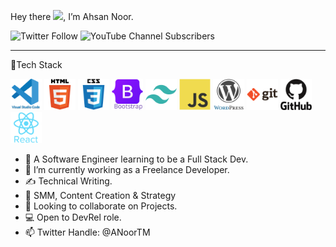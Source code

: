 Hey there <img src="https://raw.githubusercontent.com/MartinHeinz/MartinHeinz/master/wave.gif" width="25px">, I’m Ahsan Noor.

![Twitter Follow](https://img.shields.io/twitter/follow/ANoorTM?label=Twitter%20Account&style=social) ![YouTube Channel Subscribers](https://img.shields.io/youtube/channel/subscribers/UCGTUeyCleMZgwjrcwKOM_oA?label=YouTube%20Channel&style=social)

---

🧰Tech Stack

<img src="https://github.com/devicons/devicon/blob/master/icons/vscode/vscode-original-wordmark.svg" alt="VSCode Logo" width="50px" height="50px"> <img src="https://github.com/devicons/devicon/blob/master/icons/html5/html5-original-wordmark.svg" alt="HTML5 Logo" width="50px" height="50px"> <img src="https://github.com/devicons/devicon/blob/master/icons/css3/css3-original-wordmark.svg" alt="CSS3 Logo" width="50px" height="50px"> <img src="https://github.com/devicons/devicon/blob/master/icons/bootstrap/bootstrap-original-wordmark.svg" alt="Bootstrap Logo" width="50px" height="50px"> <img src="https://github.com/devicons/devicon/blob/master/icons/tailwindcss/tailwindcss-plain.svg" alt="Tailwind Logo" width="50px" height="50px"> <img src="https://github.com/devicons/devicon/blob/master/icons/javascript/javascript-original.svg" alt="JavaScript Logo" width="50px" height="50px"> <img src="https://github.com/devicons/devicon/blob/master/icons/wordpress/wordpress-original.svg" alt="WordPress Logo" width="50px" height="50px"> <img src="https://github.com/devicons/devicon/blob/master/icons/git/git-original-wordmark.svg" alt="Git Logo" width="50px" height="50px"> <img src="https://github.com/devicons/devicon/blob/master/icons/github/github-original-wordmark.svg" alt="GitHub Logo" width="50px" height="50px"> <img src="https://github.com/devicons/devicon/blob/master/icons/react/react-original-wordmark.svg" alt="React Logo" width="50px" height="50px">
- 👀 A Software Engineer learning to be a Full Stack Dev.
- 🌱 I’m currently working as a Freelance Developer.
- ✍ Technical Writing.
- 💞️ SMM, Content Creation & Strategy 
- 🤝 Looking to collaborate on Projects.
- 💻 Open to DevRel role.
- 📫 Twitter Handle: @ANoorTM

<!---
ANoorTM/ANoorTM is a ✨ special ✨ repository because its `README.md` (this file) appears on your GitHub profile.
You can click the Preview link to take a look at your changes.
--->
